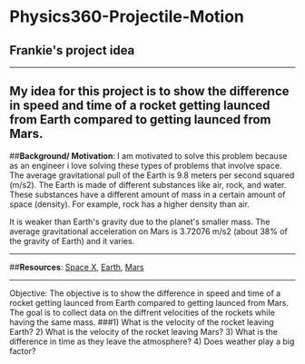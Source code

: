 # Physics360-Projectile-Motion
## Frankie's project idea
--- 
My idea for this project is to show the difference in speed and time of a rocket getting launced from Earth compared to getting launced from Mars. 
---
##**Background/ Motivation**:
I am motivated to solve this problem because as an engineer i love solving these types of problems that involve space.
The average gravitational pull of the Earth is 9.8 meters per second squared (m/s2). The Earth is made of different substances like air, rock, and water. These substances have a different amount of mass in a certain amount of space (density). For example, rock has a higher density than air.

It is weaker than Earth's gravity due to the planet's smaller mass. The average gravitational acceleration on Mars is 3.72076 m/s2 (about 38% of the gravity of Earth) and it varies.

---
##**Resources**: 
[Space X](https://www.spacex.com/), 
[Earth](https://www.nsf.gov/news/classroom/images/Gravity.pdf), [Mars](https://en.wikipedia.org/wiki/Gravity_of_Mars#:~:text=It%20is%20weaker%20than%20Earth's,of%20Earth)

---
Objective: The objective is to show the difference in speed and time of a rocket getting launced from Earth compared to getting launced from Mars. The goal is to collect data on the diffrent velocities of the rockets while having the same mass.
###1) What is the velocity of the rocket leaving Earth? 2) What is the velocity of the rocket leaving Mars? 3) What is the difference in time as they leave the atmosphere? 4) Does weather play a big factor? 

